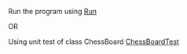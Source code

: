 Run the program using [Run](src/main/java/org/chess/Main.java)

OR

Using unit test of class ChessBoard [ChessBoardTest](src/test/java/org/chess/board/ChessBoardTest.java)